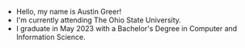 - Hello, my name is Austin Greer!
- I'm currently attending The Ohio State University.
- I graduate in May 2023 with a Bachelor's Degree in Computer and Information Science.

